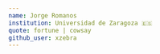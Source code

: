 ```yaml
---
name: Jorge Romanos
institution: Universidad de Zaragoza 🇪🇸
quote: fortune | cowsay
github_user: xzebra
---
```

